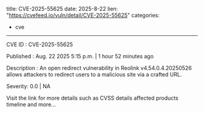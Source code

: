  
title: CVE-2025-55625
date: 2025-8-22
lien: "https://cvefeed.io/vuln/detail/CVE-2025-55625"
categories:
  - cve
---

CVE ID : CVE-2025-55625

Published :  Aug. 22
2025
5:15 p.m. | 1 hour
52 minutes ago

Description : An open redirect vulnerability in Reolink v4.54.0.4.20250526 allows attackers to redirect users to a malicious site via a crafted URL.

Severity: 0.0 | NA

Visit the link for more details
such as CVSS details
affected products
timeline
and more...
